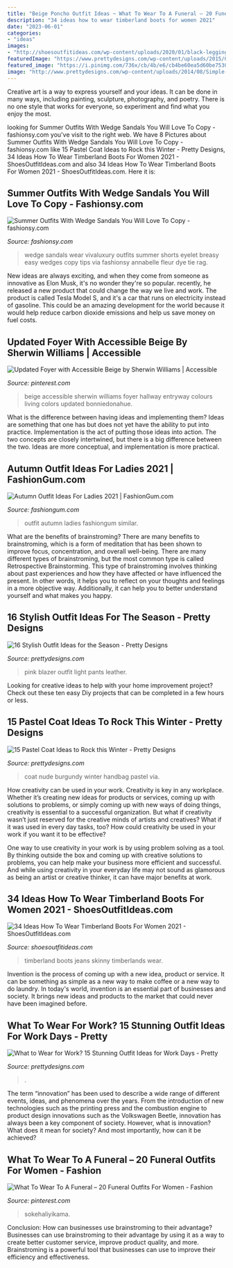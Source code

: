 ```yaml
---
title: "Beige Poncho Outfit Ideas ~ What To Wear To A Funeral – 20 Funeral Outfits For Women"
description: "34 ideas how to wear timberland boots for women 2021"
date: "2023-06-01"
categories:
- "ideas"
images:
- "http://shoesoutfitideas.com/wp-content/uploads/2020/01/black-leggings-and-timberlands.jpg"
featuredImage: "https://www.prettydesigns.com/wp-content/uploads/2015/09/Light-Pink-Blazer-with-Leather-Pants.jpg"
featured_image: "https://i.pinimg.com/736x/cb/4b/e6/cb4be60ea5d60be75309b2afbd359466--accessible-beige-entryway-ideas.jpg"
image: "http://www.prettydesigns.com/wp-content/uploads/2014/08/Simple-Outfit-Idea-for-Work-Days.jpg"
---
```



Creative art is a way to express yourself and your ideas. It can be done in many ways, including painting, sculpture, photography, and poetry. There is no one style that works for everyone, so experiment and find what you enjoy the most.

	

		
looking for Summer Outfits With Wedge Sandals You Will Love To Copy - fashionsy.com you've visit to the right web. We have 8 Pictures about Summer Outfits With Wedge Sandals You Will Love To Copy - fashionsy.com like 15 Pastel Coat Ideas to Rock this Winter - Pretty Designs, 34 Ideas How To Wear Timberland Boots For Women 2021 - ShoesOutfitIdeas.com and also 34 Ideas How To Wear Timberland Boots For Women 2021 - ShoesOutfitIdeas.com. Here it is:
		
    
## Summer Outfits With Wedge Sandals You Will Love To Copy - Fashionsy.com

<img loading=lazy src="https://fashionsy.com/wp-content/uploads/2016/06/vivaluxury_blog_annabelle_fleur-630x945.jpg" onerror="this.onerror=null;this.src='https://tse4.mm.bing.net/th?id=OIP.xqyWdenHBtQ4G9jIvjmXMQHaLH&amp;pid=15.1';" alt="Summer Outfits With Wedge Sandals You Will Love To Copy - fashionsy.com">

_Source: fashionsy.com_

>wedge sandals wear vivaluxury outfits summer shorts eyelet breasy easy wedges copy tips via fashionsy annabelle fleur dye tie rag. 

	

New ideas are always exciting, and when they come from someone as innovative as Elon Musk, it's no wonder they're so popular. recently, he released a new product that could change the way we live and work. The product is called Tesla Model S, and it's a car that runs on electricity instead of gasoline. This could be an amazing development for the world because it would help reduce carbon dioxide emissions and help us save money on fuel costs.

    
## Updated Foyer With Accessible Beige By Sherwin Williams | Accessible

<img loading=lazy src="https://i.pinimg.com/736x/cb/4b/e6/cb4be60ea5d60be75309b2afbd359466--accessible-beige-entryway-ideas.jpg" onerror="this.onerror=null;this.src='https://tse2.mm.bing.net/th?id=OIP.wSrb-h3jJ_29tZJJuIhyHQHaLH&amp;pid=15.1';" alt="Updated Foyer with Accessible Beige by Sherwin Williams | Accessible">

_Source: pinterest.com_

>beige accessible sherwin williams foyer hallway entryway colours living colors updated bonniedonahue. 

	

What is the difference between having ideas and implementing them?
Ideas are something that one has but does not yet have the ability to put into practice. Implementation is the act of putting those ideas into action. The two concepts are closely intertwined, but there is a big difference between the two. Ideas are more conceptual, and implementation is more practical.

    
## Autumn Outfit Ideas For Ladies 2021 | FashionGum.com

<img loading=lazy src="http://fashiongum.com/wp-content/uploads/2015/07/Autumn-Outfit-Ideas-For-Ladies-21-700x1049.jpg" onerror="this.onerror=null;this.src='https://tse3.mm.bing.net/th?id=OIP.FSGgtC-khz56Dr3VUMDeVQHaLG&amp;pid=15.1';" alt="Autumn Outfit Ideas For Ladies 2021 | FashionGum.com">

_Source: fashiongum.com_

>outfit autumn ladies fashiongum similar. 

	

What are the benefits of brainstroming?
There are many benefits to brainstroming, which is a form of meditation that has been shown to improve focus, concentration, and overall well-being. There are many different types of brainstroming, but the most common type is called Retrospective Brainstorming. This type of brainstroming involves thinking about past experiences and how they have affected or have influenced the present. In other words, it helps you to reflect on your thoughts and feelings in a more objective way. Additionally, it can help you to better understand yourself and what makes you happy.

    
## 16 Stylish Outfit Ideas For The Season - Pretty Designs

<img loading=lazy src="https://www.prettydesigns.com/wp-content/uploads/2015/09/Light-Pink-Blazer-with-Leather-Pants.jpg" onerror="this.onerror=null;this.src='https://tse3.mm.bing.net/th?id=OIP.G9MaHaxfGvvNcmSr7KXVigHaLH&amp;pid=15.1';" alt="16 Stylish Outfit Ideas for the Season - Pretty Designs">

_Source: prettydesigns.com_

>pink blazer outfit light pants leather. 

	

Looking for creative ideas to help with your home improvement project? Check out these ten easy Diy projects that can be completed in a few hours or less.

    
## 15 Pastel Coat Ideas To Rock This Winter - Pretty Designs

<img loading=lazy src="http://www.prettydesigns.com/wp-content/uploads/2016/11/Nude-Coat-and-Burgundy-Handbag.jpg" onerror="this.onerror=null;this.src='https://tse1.mm.bing.net/th?id=OIP.1tC91l1y8o5gwELleV1n9wHaLH&amp;pid=15.1';" alt="15 Pastel Coat Ideas to Rock this Winter - Pretty Designs">

_Source: prettydesigns.com_

>coat nude burgundy winter handbag pastel via. 

	

How creativity can be used in your work.
Creativity is key in any workplace. Whether it’s creating new ideas for products or services, coming up with solutions to problems, or simply coming up with new ways of doing things, creativity is essential to a successful organization.
But what if creativity wasn’t just reserved for the creative minds of artists and creatives? What if it was used in every day tasks, too? How could creativity be used in your work if you want it to be effective?

One way to use creativity in your work is by using problem solving as a tool. By thinking outside the box and coming up with creative solutions to problems, you can help make your business more efficient and successful. And while using creativity in your everyday life may not sound as glamorous as being an artist or creative thinker, it can have major benefits at work.

    
## 34 Ideas How To Wear Timberland Boots For Women 2021 - ShoesOutfitIdeas.com

<img loading=lazy src="http://shoesoutfitideas.com/wp-content/uploads/2020/01/black-leggings-and-timberlands.jpg" onerror="this.onerror=null;this.src='https://tse1.mm.bing.net/th?id=OIP.Btmf5iIWRCp7MJp9OmSS5AHaLH&amp;pid=15.1';" alt="34 Ideas How To Wear Timberland Boots For Women 2021 - ShoesOutfitIdeas.com">

_Source: shoesoutfitideas.com_

>timberland boots jeans skinny timberlands wear. 

	

Invention is the process of coming up with a new idea, product or service. It can be something as simple as a new way to make coffee or a new way to do laundry. In today's world, invention is an essential part of businesses and society. It brings new ideas and products to the market that could never have been imagined before.

    
## What To Wear For Work? 15 Stunning Outfit Ideas For Work Days - Pretty

<img loading=lazy src="http://www.prettydesigns.com/wp-content/uploads/2014/08/Simple-Outfit-Idea-for-Work-Days.jpg" onerror="this.onerror=null;this.src='https://tse1.mm.bing.net/th?id=OIP.ke0FU-2eQIuIKhK9EwIrTAHaKj&amp;pid=15.1';" alt="What to Wear for Work? 15 Stunning Outfit Ideas for Work Days - Pretty">

_Source: prettydesigns.com_

>. 

	

The term “innovation” has been used to describe a wide range of different events, ideas, and phenomena over the years. From the introduction of new technologies such as the printing press and the combustion engine to product design innovations such as the Volkswagen Beetle, innovation has always been a key component of society. However, what is innovation? What does it mean for society? And most importantly, how can it be achieved?

    
## What To Wear To A Funeral – 20 Funeral Outfits For Women - Fashion

<img loading=lazy src="https://i.pinimg.com/736x/a3/10/97/a3109734de61f76ac71baa7020f3b7dc.jpg" onerror="this.onerror=null;this.src='https://tse4.mm.bing.net/th?id=OIP.UHV6rgQi4WexQGAiWvPZZwHaQJ&amp;pid=15.1';" alt="What To Wear To A Funeral – 20 Funeral Outfits For Women - Fashion">

_Source: pinterest.com_

>sokehaliyikama. 

	

Conclusion: How can businesses use brainstroming to their advantage?
Businesses can use brainstroming to their advantage by using it as a way to create better customer service, improve product quality, and more. Brainstroming is a powerful tool that businesses can use to improve their efficiency and effectiveness.

